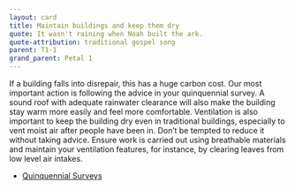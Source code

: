 ```yaml
---
layout: card
title: Maintain buildings and keep them dry
quote: It wasn't raining when Noah built the ark.
quote-attribution: traditional gospel song
parent: T1-1
grand_parent: Petal 1
---
```


If a building falls into disrepair, this has a huge carbon cost.  Our most important action is following the advice in your quinquennial survey.   A sound roof with adequate rainwater clearance will also make the building stay warm more easily and feel more comfortable. Ventilation is also important to keep the building dry even in traditional buildings, especially to vent moist air after people have been in. Don’t be tempted to reduce it without taking advice. Ensure work is carried out using breathable materials and maintain your ventilation features, for instance, by clearing leaves from low level air intakes.

- [Quinquennial Surveys](https://www.scotland.anglican.org/vestry-resources/buildings/quinquennial-surveys/)
